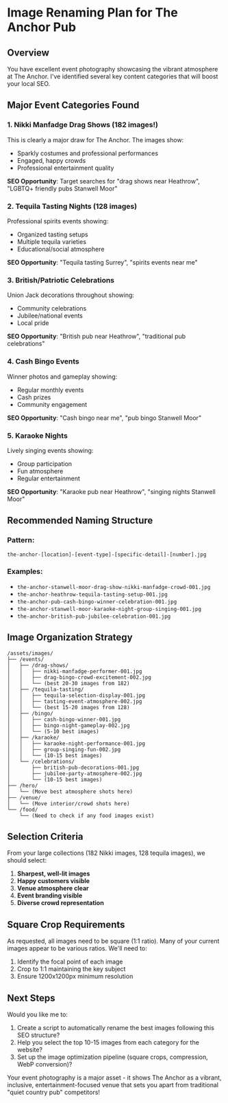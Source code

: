 # Image Renaming Plan for The Anchor Pub

## Overview
You have excellent event photography showcasing the vibrant atmosphere at The Anchor. I've identified several key content categories that will boost your local SEO.

## Major Event Categories Found

### 1. **Nikki Manfadge Drag Shows** (182 images!)
This is clearly a major draw for The Anchor. The images show:
- Sparkly costumes and professional performances
- Engaged, happy crowds
- Professional entertainment quality

**SEO Opportunity**: Target searches for "drag shows near Heathrow", "LGBTQ+ friendly pubs Stanwell Moor"

### 2. **Tequila Tasting Nights** (128 images)
Professional spirits events showing:
- Organized tasting setups
- Multiple tequila varieties
- Educational/social atmosphere

**SEO Opportunity**: "Tequila tasting Surrey", "spirits events near me"

### 3. **British/Patriotic Celebrations**
Union Jack decorations throughout showing:
- Community celebrations
- Jubilee/national events
- Local pride

**SEO Opportunity**: "British pub near Heathrow", "traditional pub celebrations"

### 4. **Cash Bingo Events**
Winner photos and gameplay showing:
- Regular monthly events
- Cash prizes
- Community engagement

**SEO Opportunity**: "Cash bingo near me", "pub bingo Stanwell Moor"

### 5. **Karaoke Nights**
Lively singing events showing:
- Group participation
- Fun atmosphere
- Regular entertainment

**SEO Opportunity**: "Karaoke pub near Heathrow", "singing nights Stanwell Moor"

## Recommended Naming Structure

### Pattern:
`the-anchor-[location]-[event-type]-[specific-detail]-[number].jpg`

### Examples:
- `the-anchor-stanwell-moor-drag-show-nikki-manfadge-crowd-001.jpg`
- `the-anchor-heathrow-tequila-tasting-setup-001.jpg`
- `the-anchor-pub-cash-bingo-winner-celebration-001.jpg`
- `the-anchor-stanwell-moor-karaoke-night-group-singing-001.jpg`
- `the-anchor-british-pub-jubilee-celebration-001.jpg`

## Image Organization Strategy

```
/assets/images/
├── /events/
│   ├── /drag-shows/
│   │   ├── nikki-manfadge-performer-001.jpg
│   │   ├── drag-bingo-crowd-excitement-002.jpg
│   │   └── (best 20-30 images from 182)
│   ├── /tequila-tasting/
│   │   ├── tequila-selection-display-001.jpg
│   │   ├── tasting-event-atmosphere-002.jpg
│   │   └── (best 15-20 images from 128)
│   ├── /bingo/
│   │   ├── cash-bingo-winner-001.jpg
│   │   ├── bingo-night-gameplay-002.jpg
│   │   └── (5-10 best images)
│   ├── /karaoke/
│   │   ├── karaoke-night-performance-001.jpg
│   │   ├── group-singing-fun-002.jpg
│   │   └── (10-15 best images)
│   └── /celebrations/
│       ├── british-pub-decorations-001.jpg
│       ├── jubilee-party-atmosphere-002.jpg
│       └── (10-15 best images)
├── /hero/
│   └── (Move best atmosphere shots here)
├── /venue/
│   └── (Move interior/crowd shots here)
└── /food/
    └── (Need to check if any food images exist)
```

## Selection Criteria

From your large collections (182 Nikki images, 128 tequila images), we should select:
1. **Sharpest, well-lit images**
2. **Happy customers visible**
3. **Venue atmosphere clear**
4. **Event branding visible**
5. **Diverse crowd representation**

## Square Crop Requirements

As requested, all images need to be square (1:1 ratio). Many of your current images appear to be various ratios. We'll need to:
1. Identify the focal point of each image
2. Crop to 1:1 maintaining the key subject
3. Ensure 1200x1200px minimum resolution

## Next Steps

Would you like me to:
1. Create a script to automatically rename the best images following this SEO structure?
2. Help you select the top 10-15 images from each category for the website?
3. Set up the image optimization pipeline (square crops, compression, WebP conversion)?

Your event photography is a major asset - it shows The Anchor as a vibrant, inclusive, entertainment-focused venue that sets you apart from traditional "quiet country pub" competitors!